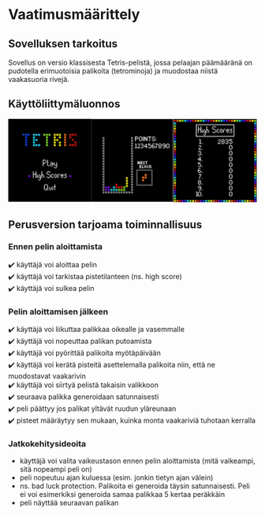 # Vaatimusmäärittely

## Sovelluksen tarkoitus

Sovellus on versio klassisesta Tetris-pelistä, jossa pelaajan päämääränä on pudotella erimuotoisia palikoita (tetrominoja) ja muodostaa niistä vaakasuoria rivejä.

## Käyttöliittymäluonnos

![tetris ui mockup](https://raw.githubusercontent.com/tommijuslin/ot-harjoitustyo/master/dokumentaatio/kuvat/tetris-ui-mockup.png)

## Perusversion tarjoama toiminnallisuus

### Ennen pelin aloittamista
:heavy_check_mark: käyttäjä voi aloittaa pelin  
:heavy_check_mark: käyttäjä voi tarkistaa pistetilanteen (ns. high score)  
:heavy_check_mark: käyttäjä voi sulkea pelin  

### Pelin aloittamisen jälkeen
:heavy_check_mark: käyttäjä voi liikuttaa palikkaa oikealle ja vasemmalle  
:heavy_check_mark: käyttäjä voi nopeuttaa palikan putoamista  
:heavy_check_mark: käyttäjä voi pyörittää palikoita myötäpäivään  
:heavy_check_mark: käyttäjä voi kerätä pisteitä asettelemalla palikoita niin, että ne muodostavat vaakarivin  
:heavy_check_mark: käyttäjä voi siirtyä pelistä takaisin valikkoon  
:heavy_check_mark: seuraava palikka generoidaan satunnaisesti  
:heavy_check_mark: peli päättyy jos palikat yltävät ruudun yläreunaan  
:heavy_check_mark: pisteet määräytyy sen mukaan, kuinka monta vaakariviä tuhotaan kerralla  

### Jatkokehitysideoita
- käyttäjä voi valita vaikeustason ennen pelin aloittamista (mitä vaikeampi, sitä nopeampi peli on)
- peli nopeutuu ajan kuluessa (esim. jonkin tietyn ajan välein)
- ns. bad luck protection. Palikoita ei generoida täysin satunnaisesti. Peli ei voi esimerkiksi generoida samaa palikkaa 5 kertaa peräkkäin
- peli näyttää seuraavan palikan
